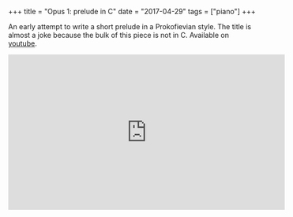 +++
title = "Opus 1: prelude in C"
date = "2017-04-29"
tags = ["piano"]
+++

An early attempt to write a short prelude in a Prokofievian style. The title is almost a joke because the bulk of this piece is not in C. Available on [youtube](https://www.youtube.com/watch?v=Ab0pKJ9TA74&ab_channel=PeaBrane).

<!--more-->

<iframe width="560" height="315" src="https://www.youtube.com/embed/Ab0pKJ9TA74" title="YouTube video player" frameborder="0" allow="accelerometer; autoplay; clipboard-write; encrypted-media; gyroscope; picture-in-picture" allowfullscreen></iframe>